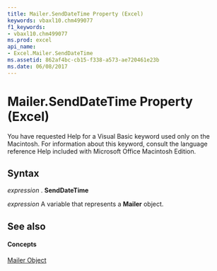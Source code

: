 ```yaml
---
title: Mailer.SendDateTime Property (Excel)
keywords: vbaxl10.chm499077
f1_keywords:
- vbaxl10.chm499077
ms.prod: excel
api_name:
- Excel.Mailer.SendDateTime
ms.assetid: 862af4bc-cb15-f338-a573-ae720461e23b
ms.date: 06/08/2017
---
```



# Mailer.SendDateTime Property (Excel)

You have requested Help for a Visual Basic keyword used only on the Macintosh. For information about this keyword, consult the language reference Help included with Microsoft Office Macintosh Edition.


## Syntax

 _expression_ . **SendDateTime**

 _expression_ A variable that represents a **Mailer** object.


## See also


#### Concepts


[Mailer Object](mailer-object-excel.md)

